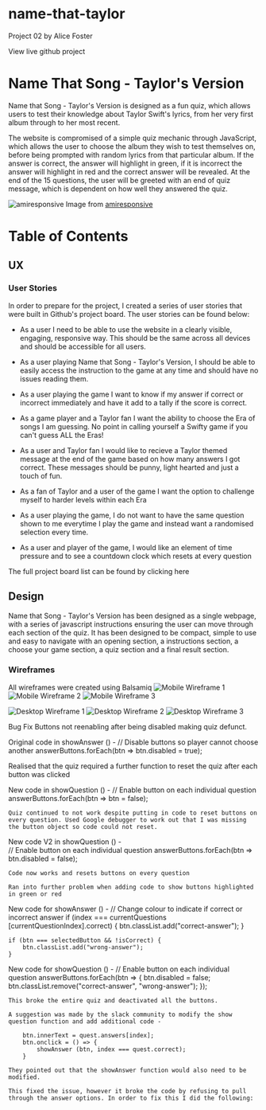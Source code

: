 # name-that-taylor

Project 02 by Alice Foster

View live github project

# Name That Song - Taylor's Version

Name that Song - Taylor's Version is designed as a fun quiz, which allows users to test their knowledge about Taylor Swift's lyrics, from her very first album through to her most recent. 

The website is compromised of a simple quiz mechanic through JavaScript, which allows the user to choose the album they wish to test themselves on, before being prompted with random lyrics from that particular album. If the answer is correct, the answer will highlight in green, if it is incorrect the answer will highlight in red and the correct answer will be revealed. At the end of the 15 questions, the user will be greeted with an end of quiz message, which is dependent on how well they answered the quiz.

![amiresponsive](https://github.com/foster95/name-that-taylor/blob/main/assets/images/am-i-responsive-image.png)
Image from [amiresponsive](https://ui.dev/amiresponsive?url=https://foster95.github.io/name-that-taylor/)
 
# Table of Contents
## UX
### User Stories
In order to prepare for the project, I created a series of user stories that were built in Github's project board. The user stories can be found below:

* As a user I need to be able to use the website in a clearly visible, engaging, responsive way. This should be the same across all devices and should be accessible for all users.

* As a user playing Name that Song - Taylor's Version, I should be able to easily access the instruction to the game at any time and should have no issues reading them.
* As a user playing the game I want to know if my answer if correct or incorrect immediately and have it add to a tally if the score is correct.
* As a game player and a Taylor fan I want the ability to choose the Era of songs I am guessing. No point in calling yourself a Swifty game if you can't guess ALL the Eras!
* As a user and Taylor fan I would like to recieve a Taylor themed message at the end of the game based on how many answers I got correct. These messages should be punny, light hearted and just a touch of fun.
* As a fan of Taylor and a user of the game I want the option to challenge myself to harder levels within each Era
* As a user playing the game, I do not want to have the same question shown to me everytime I play the game and instead want a randomised selection every time.
* As a user and player of the game, I would like an element of time pressure and to see a countdown clock which resets at every question

The full project board list can be found by clicking here

## Design
Name that Song - Taylor's Version has been designed as a single webpage, with a series of javascript instructions ensuring the user can move through each section of the quiz. It has been designed to be compact, simple to use and easy to navigate with an opening section, a instructions section, a choose your game section, a quiz section and a final result section.

### Wireframes

All wireframes were created using Balsamiq
![Mobile Wireframe 1](https://github.com/foster95/name-that-taylor/blob/main/assets/images/balsamiq-wire-frame-mobile-1.png)
![Mobile Wireframe 2](https://github.com/foster95/name-that-taylor/blob/main/assets/images/balsamiq-wire-frame-mobile-2.png)
![Mobile Wireframe 3](https://github.com/foster95/name-that-taylor/blob/main/assets/images/balsamiq-wire-frame-mobile-3.png)

![Desktop Wireframe 1](https://github.com/foster95/name-that-taylor/blob/main/assets/images/balsamiq-wire-frame-desktop-1.png)
![Desktop Wireframe 2](https://github.com/foster95/name-that-taylor/blob/main/assets/images/balsamiq%20wire-frame-desktop-2.png)
![Desktop Wireframe 3](https://github.com/foster95/name-that-taylor/blob/main/assets/images/balsamiq-wire-frame-desktop-3.png)




Bug Fix
Buttons not reenabling after being disabled making quiz defunct.

Original code in showAnswer () - 
    // Disable buttons so player cannot choose another
    answerButtons.forEach(btn => btn.disabled = true);

Realised that the quiz required a further function to reset the quiz after each button was clicked 

New code in showQuestion () - 
// Enable button on each individual question
    answerButtons.forEach(btn => btn = false);

    Quiz continued to not work despite putting in code to reset buttons on every question. Used Google debugger to work out that I was missing the button object so code could not reset. 

New code V2 in showQuestion () -   
// Enable button on each individual question
    answerButtons.forEach(btn => btn.disabled = false);

    Code now works and resets buttons on every question

    Ran into further problem when adding code to show buttons highlighted in green or red

New code for showAnswer () - 
    // Change colour to indicate if correct or incorrect answer
    if (index === currentQuestions [currentQuestionIndex].correct) {
        btn.classList.add("correct-answer");
    }    

    if (btn === selectedButton && !isCorrect) {
        btn.classList.add("wrong-answer");
    }

New code for showQuestion () -
 // Enable button on each individual question
    answerButtons.forEach(btn => {
        btn.disabled = false;
        btn.classList.remove("correct-answer", "wrong-answer");
    });

    This broke the entire quiz and deactivated all the buttons.

    A suggestion was made by the slack community to modify the show question function and add additional code - 

        btn.innerText = quest.answers[index];
        btn.onclick = () => {
            showAnswer (btn, index === quest.correct);
        }

    They pointed out that the showAnswer function would also need to be modified.

    This fixed the issue, however it broke the code by refusing to pull through the answer options. In order to fix this I did the following: